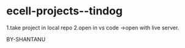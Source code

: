 # ecell-projects--tindog
1.take project in local repo
2.open in vs code ->open with live server.


BY-SHANTANU

